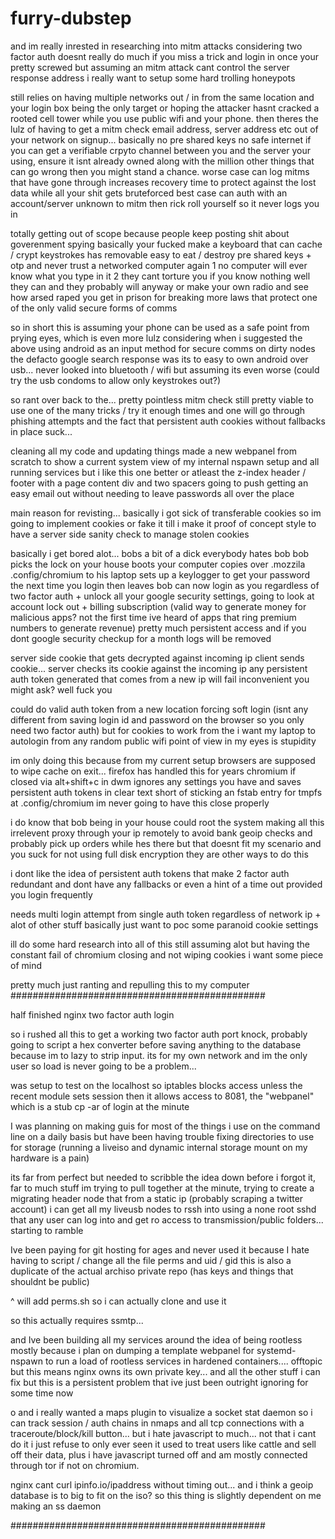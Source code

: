 furry-dubstep
=============

and im really inrested in researching into mitm attacks considering two factor auth doesnt really do much 
if you miss a trick and login in once your pretty screwed but assuming an mitm attack cant control 
the server response address i really want to setup some hard trolling honeypots 

still relies on having multiple networks out / in from the same location and your login box being the only target
or hoping the attacker hasnt cracked a rooted cell tower while you use public wifi and your phone.
then theres the lulz of having to get a mitm check email address, server address etc out of your network on signup...
basically no pre shared keys no safe internet if you can get a verifiable crpyto channel between you 
and the server your using, ensure it isnt already owned along with the million other things that can go wrong
then you might stand a chance.
worse case can log mitms that have gone through increases recovery time to protect against the lost data  while all your shit gets bruteforced
best case can auth with an account/server unknown to mitm then rick roll yourself so it never logs you in

totally getting out of scope because people keep posting shit about goverenment spying basically your fucked
make a keyboard that can cache / crypt keystrokes has removable easy to eat / destroy pre shared keys + otp and never trust a networked computer again
1 no computer will ever know what you type in it 2 they cant torture you if you know nothing well they can and they probably will anyway
or make your own radio and see how arsed raped you get in prison for breaking more laws that protect one of the only valid secure forms of comms

so in short this is assuming your phone can be used as a safe point from prying eyes, which is even more lulz considering when i suggested the above
using android as an input method for secure comms on dirty nodes the defacto google search response was its to easy to own android over usb... never
looked into bluetooth / wifi but assuming its even worse (could try the usb condoms to allow only keystrokes out?)

so rant over back to the... pretty pointless mitm check still pretty viable to use one of the many tricks / try it enough times and one 
will go through phishing attempts and the fact that persistent auth cookies without fallbacks in place suck... 

cleaning all my code and updating things
made a new webpanel from scratch to show a current system view of my internal nspawn setup and all running services
but i like this one better or atleast the z-index header / footer with a page content div and two spacers 
going to push getting an easy email out without needing to leave passwords all over the place 

main reason for revisting... 
basically i got sick of transferable cookies so im going to implement cookies or fake it till i make it proof of concept style
to have a server side sanity check to manage stolen cookies

basically i get bored alot...
bobs a bit of a dick everybody hates bob
bob picks the lock on your house boots your computer copies over .mozzila .config/chromium to his laptop sets up a keylogger to get your password the next time you login then leaves
bob can now login as you regardless of two factor auth + unlock all your google security settings, 
going to look at account lock out + billing subscription (valid way to generate money for malicious apps? not the first time ive heard of apps that ring premium numbers to generate revenue)
pretty much persistent access and if you dont google security checkup for a month logs will be removed 

server side cookie that gets decrypted against incoming ip 
client sends cookie... server checks its cookie against the incoming ip
any persistent auth token generated that comes from a new ip will fail
inconvenient you might ask? well fuck you

could do valid auth token from a new location forcing soft login (isnt any different from saving login id and password on the browser so you only need two factor auth)
but for cookies to work from the i want my laptop to autologin from any random public wifi point of view in my eyes is stupidity

im only doing this because from my current setup browsers are supposed to wipe cache on exit...
firefox has handled this for years 
chromium if closed via alt+shift+c in dwm ignores any settings you have and saves persistent auth tokens in clear text
short of sticking an fstab entry for tmpfs at .config/chromium im never going to have this close properly

i do know that bob being in your house could root the system making all this irrelevent proxy
through your ip remotely to avoid bank geoip checks and probably pick up orders while hes there but that doesnt fit my scenario
and you suck for not using full disk encryption
they are other ways to do this 

i dont like the idea of persistent auth tokens that make 2 factor auth redundant and dont have any fallbacks or even a hint of a time out provided you login frequently

needs multi login attempt from single auth token regardless of network ip + alot of other stuff basically just want to poc some paranoid cookie settings 

ill do some hard research into all of this still assuming alot but having the constant fail of chromium closing and not wiping cookies i want some piece of mind 

pretty much just ranting and repulling this to my computer 
##############################################

half finished nginx two factor auth login 

so i rushed all this to get a working two factor auth port knock, probably going to script a hex converter before saving anything to the database because im to lazy to strip input. its for my own network and im the only user so load is never going to be a problem...

was setup to test on the localhost so iptables blocks access unless the recent module sets session then it allows access to 8081, the "webpanel" which is a stub cp -ar of login at the minute

I was planning on making guis for most of the things i use on the command line on a daily basis but have been having trouble fixing directories to use for storage (running a liveiso and dynamic internal storage mount on my hardware is a pain) 

its far from perfect but needed to scribble the idea down before i forgot it, far to much stuff im trying to pull together at the minute, trying to create a migrating header node that from a static ip (probably scraping a twitter account) i can get all my liveusb nodes to rssh into using a none root sshd that any user can log into and get ro access to transmission/public folders... starting to ramble 

Ive been paying for git hosting for ages and never used it because I hate having to script / change all the file perms and uid / gid this is also a duplicate of the actual archiso private repo (has keys and things that shouldnt be public)

^ will add perms.sh so i can actually clone and use it 

so this actually requires ssmtp...

and Ive been building all my services around the idea of being rootless mostly because i plan on dumping a template webpanel for systemd-nspawn to run a load of rootless services in hardened containers.... offtopic
but this means nginx owns its own private key... and all the other stuff i can fix but this is a persistent problem that ive just been outright ignoring for some time now 

o and i really wanted a maps plugin to visualize a socket stat daemon so i can track session / auth chains in nmaps and all tcp connections with a traceroute/block/kill button... but i hate javascript to much... not that i cant do it i just refuse to only ever seen it used to treat users like cattle and sell off their data, plus i have javascript turned off and am mostly connected through tor if not on chromium. 

nginx cant curl ipinfo.io/ipaddress without timing out... and i think a geoip database is to big to fit on the iso?
so this thing is slightly dependent on me making an ss daemon 

##############################################
